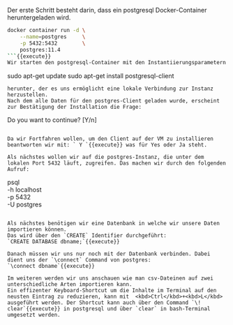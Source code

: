 Der erste Schritt besteht darin, dass ein postgresql Docker-Container heruntergeladen wird. 

```bash
docker container run -d \
    --name=postgres     \
    -p 5432:5432        \
    postgres:11.4
```{{execute}}
Wir starten den postgresql-Container mit den Instantiierungsparametern für den Benuzter postgres und laden im Anschluss eine postgresql-Client über:
```
sudo apt-get update
sudo apt-get install postgresql-client 
```{{execute}}
herunter, der es uns ermöglicht eine lokale Verbindung zur Instanz herzustellen.
Nach dem alle Daten für den postgres-Client geladen wurde, erscheint zur Bestätigung der Installation die Frage: 
```
Do you want to continue? [Y/n]
```

Da wir Fortfahren wollen, um den Client auf der VM zu installieren beantworten wir mit: ` Y `{{execute}} was für Yes oder Ja steht.

Als nächstes wollen wir auf die postgres-Instanz, die unter dem lokalen Port 5432 läuft, zugreifen. Das machen wir durch den folgenden Aufruf:
```
psql                \
    -h localhost    \
    -p 5432         \
    -U postgres
```{{execute}}
  
Als nächstes benötigen wir eine Datenbank in welche wir unsere Daten importieren können.
Das wird über den `CREATE` Identifier durchgeführt:
`CREATE DATABASE dbname;`{{execute}}

Danach müssen wir uns nur noch mit der Datenbank verbinden. Dabei dient uns der `\connect` Command von postgres:
`\connect dbname`{{execute}}

Im weiteren werden wir uns anschauen wie man csv-Dateinen auf zwei unterschiedliche Arten importieren kann.
Ein effizenter Keyboard-Shortcut um die Inhalte im Terminal auf den neusten Eintrag zu reduzieren, kann mit  <kbd>Ctrl</kbd>+<kbd>L</kbd> ausgeführt werden. Der Shortcut kann auch über den Command `\! clear`{{execute}} in postgresql und über `clear` in bash-Terminal umgesetzt werden.